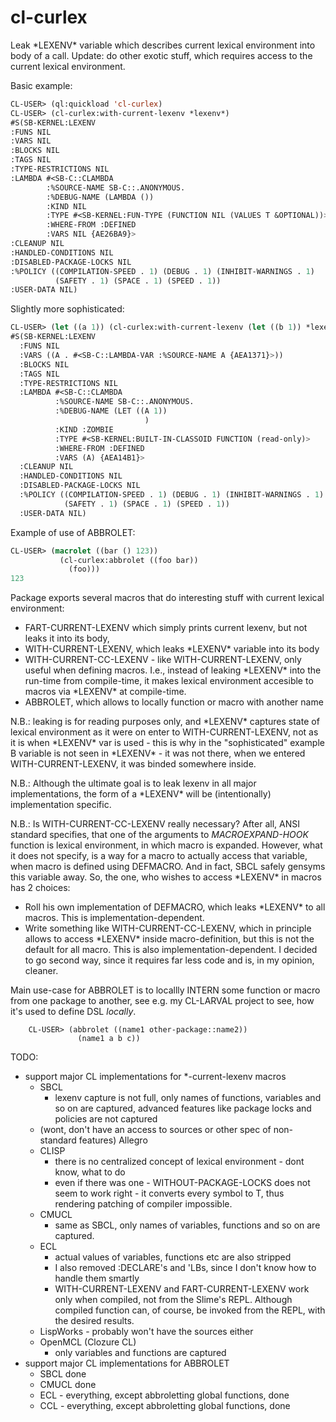 cl-curlex
===========

Leak \*LEXENV\* variable which describes current lexical environment into body of a call.
Update: do other exotic stuff, which requires access to the current lexical environment.

Basic example:

```lisp
CL-USER> (ql:quickload 'cl-curlex)
CL-USER> (cl-curlex:with-current-lexenv *lexenv*)
#S(SB-KERNEL:LEXENV
:FUNS NIL
:VARS NIL
:BLOCKS NIL
:TAGS NIL
:TYPE-RESTRICTIONS NIL
:LAMBDA #<SB-C::CLAMBDA
        :%SOURCE-NAME SB-C::.ANONYMOUS.
        :%DEBUG-NAME (LAMBDA ())
        :KIND NIL
        :TYPE #<SB-KERNEL:FUN-TYPE (FUNCTION NIL (VALUES T &OPTIONAL))>
        :WHERE-FROM :DEFINED
        :VARS NIL {AE26BA9}>
:CLEANUP NIL
:HANDLED-CONDITIONS NIL
:DISABLED-PACKAGE-LOCKS NIL
:%POLICY ((COMPILATION-SPEED . 1) (DEBUG . 1) (INHIBIT-WARNINGS . 1)
          (SAFETY . 1) (SPACE . 1) (SPEED . 1))
:USER-DATA NIL)
```

Slightly more sophisticated:

```lisp
CL-USER> (let ((a 1)) (cl-curlex:with-current-lexenv (let ((b 1)) *lexenv*)))
#S(SB-KERNEL:LEXENV
  :FUNS NIL
  :VARS ((A . #<SB-C::LAMBDA-VAR :%SOURCE-NAME A {AEA1371}>))
  :BLOCKS NIL
  :TAGS NIL
  :TYPE-RESTRICTIONS NIL
  :LAMBDA #<SB-C::CLAMBDA
          :%SOURCE-NAME SB-C::.ANONYMOUS.
          :%DEBUG-NAME (LET ((A 1))
                              )
          :KIND :ZOMBIE
          :TYPE #<SB-KERNEL:BUILT-IN-CLASSOID FUNCTION (read-only)>
          :WHERE-FROM :DEFINED
          :VARS (A) {AEA14B1}>
  :CLEANUP NIL
  :HANDLED-CONDITIONS NIL
  :DISABLED-PACKAGE-LOCKS NIL
  :%POLICY ((COMPILATION-SPEED . 1) (DEBUG . 1) (INHIBIT-WARNINGS . 1)
            (SAFETY . 1) (SPACE . 1) (SPEED . 1))
  :USER-DATA NIL)
```

Example of use of ABBROLET:

```lisp
CL-USER> (macrolet ((bar () 123))
           (cl-curlex:abbrolet ((foo bar))
             (foo)))
123
```

Package exports several macros that do interesting stuff with current lexical environment:
  - FART-CURRENT-LEXENV which simply prints current lexenv, but not leaks it into its body,
  - WITH-CURRENT-LEXENV, which leaks \*LEXENV\* variable into its body
  - WITH-CURRENT-CC-LEXENV - like WITH-CURRENT-LEXENV, only useful when defining macros.
    I.e., instead of leaking \*LEXENV\* into the run-time from compile-time, it makes
    lexical environment accesible to macros via \*LEXENV\* at compile-time.
  - ABBROLET, which allows to locally function or macro with another name

N.B.: leaking is for reading purposes only, and \*LEXENV\* captures state of lexical environment as it were on enter
to WITH-CURRENT-LEXENV, not as it is when \*LEXENV\* var is used - this is why in the "sophisticated" example
B variable is not seen in \*LEXENV\* - it was not there, when we entered WITH-CURRENT-LEXENV, it was binded somewhere
inside.

N.B.: Although the ultimate goal is to leak lexenv in all major implementations, the form of a \*LEXENV\*
will be (intentionally) implementation specific.

N.B.: Is WITH-CURRENT-CC-LEXENV really necessary? After all, ANSI standard specifies, that one of the
arguments to *MACROEXPAND-HOOK* function is lexical environment, in which macro is expanded.
However, what it does not specify, is a way for a macro to actually access that variable, when macro
is defined using DEFMACRO. And in fact, SBCL safely gensyms this variable away.
So, the one, who wishes to access \*LEXENV\* in macros has 2 choices:
  - Roll his own implementation of DEFMACRO, which leaks \*LEXENV\* to all macros.
    This is implementation-dependent.
  - Write something like WITH-CURRENT-CC-LEXENV, which in principle allows to access \*LEXENV\*
    inside macro-definition, but this is not the default for all macro. This is also implementation-dependent.
I decided to go second way, since it requires far less code and is, in my opinion, cleaner.
    

Main use-case for ABBROLET is to locallly INTERN some function or macro from one package to another,
see e.g. my CL-LARVAL project to see, how it's used to define DSL *locally*.

        CL-USER> (abbrolet ((name1 other-package::name2))
                   (name1 a b c))

TODO:
  - support major CL implementations for *-current-lexenv macros
    - SBCL
      - lexenv capture is not full, only names of functions, variables and so on are captured,
        advanced features like package locks and policies are not captured
    - (wont, don't have an access to sources or other spec of non-standard features) Allegro
    - CLISP
      - there is no centralized concept of lexical environment - dont know, what to do
      - even if there was one - WITHOUT-PACKAGE-LOCKS does not seem to work right - 
        it converts every symbol to T, thus rendering patching of compiler impossible.
    - CMUCL
      - same as SBCL, only names of variables, functions and so on are captured.
    - ECL
      - actual values of variables, functions etc are also stripped
      - I also removed :DECLARE's and 'LBs, since I don't know how to handle them smartly
      - WITH-CURRENT-LEXENV and FART-CURRENT-LEXENV work only when compiled, not from the Slime's REPL.
        Although compiled function can, of course, be invoked from the REPL, with the desired results.
    - LispWorks - probably won't have the sources either
    - OpenMCL (Clozure CL)
      - only variables and functions are captured
  - support major CL implementations for ABBROLET
    - SBCL done
    - CMUCL done
    - ECL - everything, except abbroletting global functions, done
    - CCL - everything, except abbroletting global functions, done

